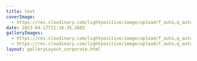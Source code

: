 ```yaml
---
title: test
coverImage:
  - https://res.cloudinary.com/lightpositive/image/upload/f_auto,q_auto/v1681073641/test/NSZ_Front_sponsorTower.jpg
date: 2023-04-17T21:18:35.268Z
galleryImages:
  - https://res.cloudinary.com/lightpositive/image/upload/f_auto,q_auto/v1681073641/test/NSZ_Front_sponsorTower.jpg
  - https://res.cloudinary.com/lightpositive/image/upload/f_auto,q_auto/v1681073622/test/NSZ_Total_Intrusion_Rot_000.jpg
layout: galleryLayout_corporate.html
---
```

